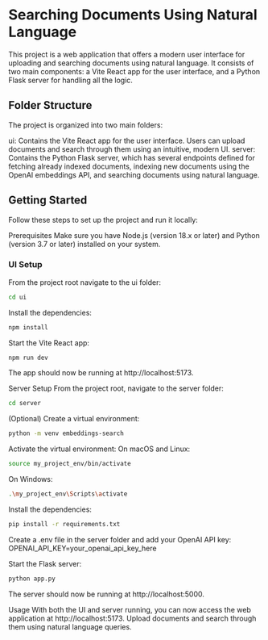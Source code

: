 # Searching Documents Using Natural Language

This project is a web application that offers a modern user interface for uploading and searching documents using natural language. It consists of two main components: a Vite React app for the user interface, and a Python Flask server for handling all the logic.

## Folder Structure

The project is organized into two main folders:

ui: Contains the Vite React app for the user interface. Users can upload documents and search through them using an intuitive, modern UI.
server: Contains the Python Flask server, which has several endpoints defined for fetching already indexed documents, indexing new documents using the OpenAI embeddings API, and searching documents using natural language.

## Getting Started

Follow these steps to set up the project and run it locally:

Prerequisites
Make sure you have Node.js (version 18.x or later) and Python (version 3.7 or later) installed on your system.

### UI Setup

From the project root navigate to the ui folder:

```bash
cd ui
```

Install the dependencies:

```bash
npm install
```

Start the Vite React app:

```bash
npm run dev
```

The app should now be running at http://localhost:5173.

Server Setup
From the project root, navigate to the server folder:

```bash
cd server
```

(Optional) Create a virtual environment:

```bash
python -m venv embeddings-search
```

Activate the virtual environment:
On macOS and Linux:

```bash
source my_project_env/bin/activate
```

On Windows:

```bash
.\my_project_env\Scripts\activate
```

Install the dependencies:

```bash
pip install -r requirements.txt
```

Create a .env file in the server folder and add your OpenAI API key:
OPENAI_API_KEY=your_openai_api_key_here

Start the Flask server:

```bash
python app.py
```

The server should now be running at http://localhost:5000.

Usage
With both the UI and server running, you can now access the web application at http://localhost:5173. Upload documents and search through them using natural language queries.
